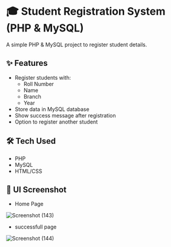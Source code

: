 # 🎓 Student Registration System (PHP & MySQL)

A simple PHP & MySQL project to register student details.

## ✨ Features
- Register students with:
  - Roll Number
  - Name
  - Branch
  - Year
- Store data in MySQL database
- Show success message after registration
- Option to register another student

## 🛠️ Tech Used
- PHP
- MySQL
- HTML/CSS

## 📸 UI Screenshot

- Home Page

![Screenshot (143)](https://github.com/user-attachments/assets/c5b35cbc-d20d-44c0-9971-9829dff339ee)

- successfull page

![Screenshot (144)](https://github.com/user-attachments/assets/cba3a9a2-400e-4eab-86c0-5827912ad0c0)
 

